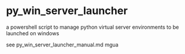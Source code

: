 # py_win_server_launcher
a powershell script to manage python virtual server environments to be launched on windows

see  py_win_server_launcher_manual.md
mgua


 
